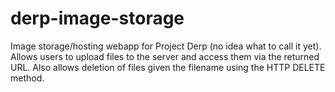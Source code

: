 # derp-image-storage
Image storage/hosting webapp for Project Derp (no idea what to call it yet). Allows users to upload files to the server and access them via the returned URL. Also allows deletion of files given the filename using the HTTP DELETE method.
